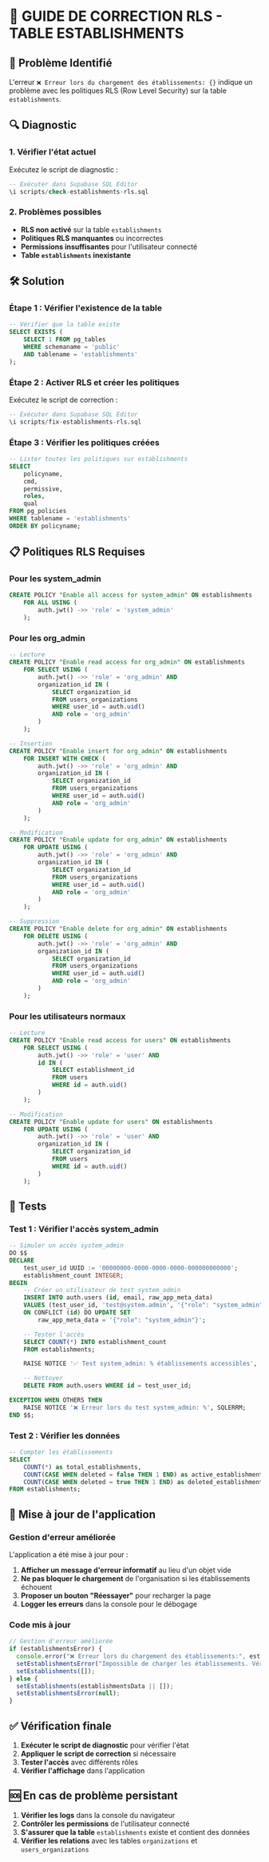 # 🔧 GUIDE DE CORRECTION RLS - TABLE ESTABLISHMENTS

## 🚨 Problème Identifié

L'erreur `❌ Erreur lors du chargement des établissements: {}` indique un problème avec les politiques RLS (Row Level Security) sur la table `establishments`.

## 🔍 Diagnostic

### 1. Vérifier l'état actuel

Exécutez le script de diagnostic :

```sql
-- Exécuter dans Supabase SQL Editor
\i scripts/check-establishments-rls.sql
```

### 2. Problèmes possibles

- **RLS non activé** sur la table `establishments`
- **Politiques RLS manquantes** ou incorrectes
- **Permissions insuffisantes** pour l'utilisateur connecté
- **Table `establishments` inexistante**

## 🛠️ Solution

### Étape 1 : Vérifier l'existence de la table

```sql
-- Vérifier que la table existe
SELECT EXISTS (
    SELECT 1 FROM pg_tables
    WHERE schemaname = 'public'
    AND tablename = 'establishments'
);
```

### Étape 2 : Activer RLS et créer les politiques

Exécutez le script de correction :

```sql
-- Exécuter dans Supabase SQL Editor
\i scripts/fix-establishments-rls.sql
```

### Étape 3 : Vérifier les politiques créées

```sql
-- Lister toutes les politiques sur establishments
SELECT
    policyname,
    cmd,
    permissive,
    roles,
    qual
FROM pg_policies
WHERE tablename = 'establishments'
ORDER BY policyname;
```

## 📋 Politiques RLS Requises

### Pour les system_admin

```sql
CREATE POLICY "Enable all access for system_admin" ON establishments
    FOR ALL USING (
        auth.jwt() ->> 'role' = 'system_admin'
    );
```

### Pour les org_admin

```sql
-- Lecture
CREATE POLICY "Enable read access for org_admin" ON establishments
    FOR SELECT USING (
        auth.jwt() ->> 'role' = 'org_admin' AND
        organization_id IN (
            SELECT organization_id
            FROM users_organizations
            WHERE user_id = auth.uid()
            AND role = 'org_admin'
        )
    );

-- Insertion
CREATE POLICY "Enable insert for org_admin" ON establishments
    FOR INSERT WITH CHECK (
        auth.jwt() ->> 'role' = 'org_admin' AND
        organization_id IN (
            SELECT organization_id
            FROM users_organizations
            WHERE user_id = auth.uid()
            AND role = 'org_admin'
        )
    );

-- Modification
CREATE POLICY "Enable update for org_admin" ON establishments
    FOR UPDATE USING (
        auth.jwt() ->> 'role' = 'org_admin' AND
        organization_id IN (
            SELECT organization_id
            FROM users_organizations
            WHERE user_id = auth.uid()
            AND role = 'org_admin'
        )
    );

-- Suppression
CREATE POLICY "Enable delete for org_admin" ON establishments
    FOR DELETE USING (
        auth.jwt() ->> 'role' = 'org_admin' AND
        organization_id IN (
            SELECT organization_id
            FROM users_organizations
            WHERE user_id = auth.uid()
            AND role = 'org_admin'
        )
    );
```

### Pour les utilisateurs normaux

```sql
-- Lecture
CREATE POLICY "Enable read access for users" ON establishments
    FOR SELECT USING (
        auth.jwt() ->> 'role' = 'user' AND
        id IN (
            SELECT establishment_id
            FROM users
            WHERE id = auth.uid()
        )
    );

-- Modification
CREATE POLICY "Enable update for users" ON establishments
    FOR UPDATE USING (
        auth.jwt() ->> 'role' = 'user' AND
        organization_id IN (
            SELECT organization_id
            FROM users
            WHERE id = auth.uid()
        )
    );
```

## 🧪 Tests

### Test 1 : Vérifier l'accès system_admin

```sql
-- Simuler un accès system_admin
DO $$
DECLARE
    test_user_id UUID := '00000000-0000-0000-0000-000000000000';
    establishment_count INTEGER;
BEGIN
    -- Créer un utilisateur de test system_admin
    INSERT INTO auth.users (id, email, raw_app_meta_data)
    VALUES (test_user_id, 'test@system.admin', '{"role": "system_admin"}')
    ON CONFLICT (id) DO UPDATE SET
        raw_app_meta_data = '{"role": "system_admin"}';

    -- Tester l'accès
    SELECT COUNT(*) INTO establishment_count
    FROM establishments;

    RAISE NOTICE '✅ Test system_admin: % établissements accessibles', establishment_count;

    -- Nettoyer
    DELETE FROM auth.users WHERE id = test_user_id;

EXCEPTION WHEN OTHERS THEN
    RAISE NOTICE '❌ Erreur lors du test system_admin: %', SQLERRM;
END $$;
```

### Test 2 : Vérifier les données

```sql
-- Compter les établissements
SELECT
    COUNT(*) as total_establishments,
    COUNT(CASE WHEN deleted = false THEN 1 END) as active_establishments,
    COUNT(CASE WHEN deleted = true THEN 1 END) as deleted_establishments
FROM establishments;
```

## 🔄 Mise à jour de l'application

### Gestion d'erreur améliorée

L'application a été mise à jour pour :

1. **Afficher un message d'erreur informatif** au lieu d'un objet vide
2. **Ne pas bloquer le chargement** de l'organisation si les établissements échouent
3. **Proposer un bouton "Réessayer"** pour recharger la page
4. **Logger les erreurs** dans la console pour le débogage

### Code mis à jour

```typescript
// Gestion d'erreur améliorée
if (establishmentsError) {
  console.error("❌ Erreur lors du chargement des établissements:", establishmentsError);
  setEstablishmentsError("Impossible de charger les établissements. Vérifiez les permissions.");
  setEstablishments([]);
} else {
  setEstablishments(establishmentsData || []);
  setEstablishmentsError(null);
}
```

## ✅ Vérification finale

1. **Exécuter le script de diagnostic** pour vérifier l'état
2. **Appliquer le script de correction** si nécessaire
3. **Tester l'accès** avec différents rôles
4. **Vérifier l'affichage** dans l'application

## 🆘 En cas de problème persistant

1. **Vérifier les logs** dans la console du navigateur
2. **Contrôler les permissions** de l'utilisateur connecté
3. **S'assurer que la table** `establishments` existe et contient des données
4. **Vérifier les relations** avec les tables `organizations` et `users_organizations`
